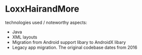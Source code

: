 # LoxxHairandMore

technologies used / noteworthy aspects:

- Java
- XML layouts
- Migration from Android support libary to AndroidX libary
- Legacy app migration. The original codebase dates from 2016
